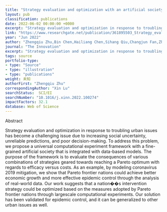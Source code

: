 ```yaml
---
title: "Strategy evaluation and optimization with an artificial society toward a Pareto optimum"
layout: pub
classification: publications
date: 2022-06-02 00:00:00 +0000
excerpt: "Strategy evaluation and optimization in response to troubling urban issues has become a challenging issue due to increasing social uncertainty, unreliable predictions, and poor decision-making. To address this problem, we propose a universal computational experiment framework with a fine-grained artificial society that is integrated with data-based..."
link: "https://www.researchgate.net/publication/361895503_Strategy_evaluation_and_optimization_with_an_artificial_society_towards_a_Pareto_optimum"
year: "Jun 2022"
author: "Zhengqiu Zhu,Bin Chen,Hailiang Chen,Sihang Qiu,Changjun Fan,Zhao Yong,Runkang Guo,Roger ai,Zhong Liu,Zhiming Zhao,Li-Qun Fang,Xin Lu,"
journal: "The Innovation"
excerpt: "Strategy evaluation and optimization in response to troubling urban issues has become a challenging issue due to increasing social uncertainty, unreliable predictions, and poor decision-making. To address this problem, we propose a universal computational experiment framework with a fine-grained artificial society that is integrated with data-based..."
tags: source
portfolio-type: 
- type: "Source"
- type: "illustration"
- type: "publications"
weight: 未知
authorFirst: "Zhengqiu Zhu"
correspondingAuthor: "Xin Lu"
searchStatus:  SCI/EI
searchNumber: "10.1016/j.xinn.2022.100274"
impactFactors: 32.1
database: Web of Science
---
```

Abstract

Strategy evaluation and optimization in response to troubling urban issues has become a challenging issue due to increasing social uncertainty, unreliable predictions, and poor decision-making. To address this problem, we propose a universal computational experiment framework with a fine-grained artificial society that is integrated with data-based models. The purpose of the framework is to evaluate the consequences of various combinations of strategies geared towards reaching a Pareto optimum with regards to efficacy versus costs. As an example, by modeling coronavirus 2019 mitigation, we show that Pareto frontier nations could achieve better economic growth and more effective epidemic control through the analysis of real-world data. Our work suggests that a nation��s intervention strategy could be optimized based on the measures adopted by Pareto frontier nations through largescale computational experiments. Our solution has been validated for epidemic control, and it can be generalized to other urban issues as well.